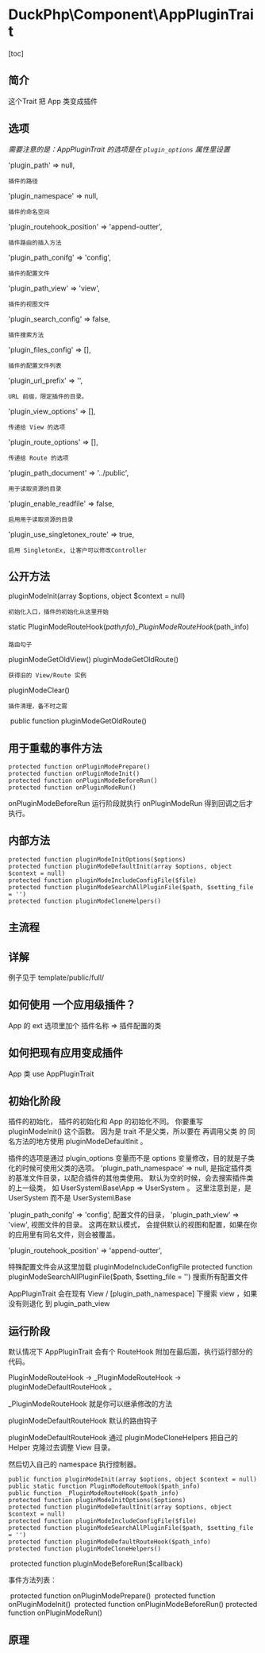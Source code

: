 # DuckPhp\Component\AppPluginTrait
[toc]

## 简介

这个Trait 把 App 类变成插件

## 选项
*需要注意的是：AppPluginTrait 的选项是在 `plugin_options` 属性里设置*

'plugin_path' => null,

    插件的路径
'plugin_namespace' => null,

    插件的命名空间
'plugin_routehook_position' => 'append-outter',

    插件路由的插入方法
'plugin_path_conifg' => 'config',

    插件的配置文件
'plugin_path_view' => 'view',

    插件的视图文件
'plugin_search_config' => false,

    插件搜索方法
'plugin_files_config' => [],

    插件的配置文件列表
'plugin_url_prefix' => '',

    URL 前缀，限定插件的目录。
'plugin_view_options' => [],

    传递给 View 的选项
'plugin_route_options' => [],

    传递给 Route 的选项

'plugin_path_document' => '../public',

    用于读取资源的目录
'plugin_enable_readfile' => false,

    启用用于读取资源的目录
'plugin_use_singletonex_route' => true,

    启用 SingletonEx, 让客户可以修改Controller
## 公开方法

pluginModeInit(array $options, object $context = null)

    初始化入口，插件的初始化从这里开始
static PluginModeRouteHook($path_info)
\_PluginModeRouteHook($path_info)

    路由勾子
pluginModeGetOldView()
pluginModeGetOldRoute()

    获得旧的 View/Route 实例
pluginModeClear()

    插件清理，备不时之需

​    public function pluginModeGetOldRoute()

## 用于重载的事件方法

    protected function onPluginModePrepare()
    protected function onPluginModeInit()
    protected function onPluginModeBeforeRun()
    protected function onPluginModeRun()
onPluginModeBeforeRun 运行阶段就执行 onPluginModeRun 得到回调之后才执行。

## 内部方法
    protected function pluginModeInitOptions($options)
    protected function pluginModeDefaultInit(array $options, object $context = null)
    protected function pluginModeIncludeConfigFile($file)
    protected function pluginModeSearchAllPluginFile($path, $setting_file = '')
    protected function pluginModeCloneHelpers()

## 主流程

## 详解
例子见于 template/public/full/

## 如何使用 一个应用级插件？
App 的 ext 选项里加个 插件名称 => 插件配置的类

## 如何把现有应用变成插件
App 类 use AppPluginTrait

## 初始化阶段

插件的初始化， 插件的初始化和 App 的初始化不同。
你要重写 pluginModeInit() 这个函数。
因为是 trait 不是父类，所以要在 再调用父类 的 同名方法的地方使用 pluginModeDefaultInit 。

插件的选项是通过  plugin_options 变量而不是 options 变量修改，目的就是子类化的时候可使用父类的选项。
'plugin_path_namespace' => null, 是指定插件类的基准文件目录，以配合插件的其他类使用。 默认为空的时候，会去搜索插件类的上一级类， 如 UserSystem\\Base\\App => UserSystem 。 这里注意到是，是 UserSystem 而不是 UserSystem\\Base 

'plugin_path_conifg' => 'config', 配置文件的目录，  'plugin_path_view' => 'view',  视图文件的目录。
这两在默认模式， 会提供默认的视图和配置，如果在你的应用里有同名文件，则会被覆盖。

'plugin_routehook_position' => 'append-outter',

特殊配置文件会从这里加载 pluginModeIncludeConfigFile
    protected function pluginModeSearchAllPluginFile($path, $setting_file = '')
搜索所有配置文件

AppPluginTrait 会在现有 View  / [plugin_path_namespace] 下搜索 view ，如果没有则退化 到 plugin_path_view

##  运行阶段

默认情况下 AppPluginTrait 会有个 RouteHook 附加在最后面，执行运行部分的代码。

PluginModeRouteHook -> _PluginModeRouteHook -> pluginModeDefaultRouteHook 。


_PluginModeRouteHook 就是你可以继承修改的方法

pluginModeDefaultRouteHook 默认的路由钩子

pluginModeDefaultRouteHook 通过 pluginModeCloneHelpers 把自己的 Helper  克隆过去调整 View 目录。

然后切入自己的 namespace 执行控制器。


    public function pluginModeInit(array $options, object $context = null)
    public static function PluginModeRouteHook($path_info)
    public function _PluginModeRouteHook($path_info)
    protected function pluginModeInitOptions($options)
    protected function pluginModeDefaultInit(array $options, object $context = null)
    protected function pluginModeIncludeConfigFile($file)
    protected function pluginModeSearchAllPluginFile($path, $setting_file = '')
    protected function pluginModeDefaultRouteHook($path_info)
    protected function pluginModeCloneHelpers()

​    protected function pluginModeBeforeRun($callback)   

事件方法列表：

​    protected function onPluginModePrepare()
​    protected function onPluginModeInit()
​    protected function onPluginModeBeforeRun()
​    protected function onPluginModeRun()

## 原理

